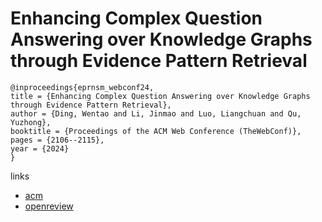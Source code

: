 # Enhancing Complex Question Answering over Knowledge Graphs through Evidence Pattern Retrieval

```
@inproceedings{eprnsm_webconf24,
title = {Enhancing Complex Question Answering over Knowledge Graphs through Evidence Pattern Retrieval},
author = {Ding, Wentao and Li, Jinmao and Luo, Liangchuan and Qu, Yuzhong},
booktitle = {Proceedings of the ACM Web Conference (TheWebConf)},
pages = {2106--2115},
year = {2024}
}
```

links
- [acm](https://dl.acm.org/doi/10.1145/3589334.3645563)
- [openreview](https://openreview.net/forum?id=ndzErs0RfF)
